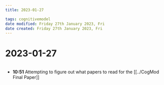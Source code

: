 ```yaml
---
title: 2023-01-27

tags: cognitivemodel 
date modified: Friday 27th January 2023, Fri
date created: Friday 27th January 2023, Fri
---
```


# 2023-01-27
```toc
```
- **10:51** Attempting to figure out what papers to read for the [[../CogMod Final Paper]]

